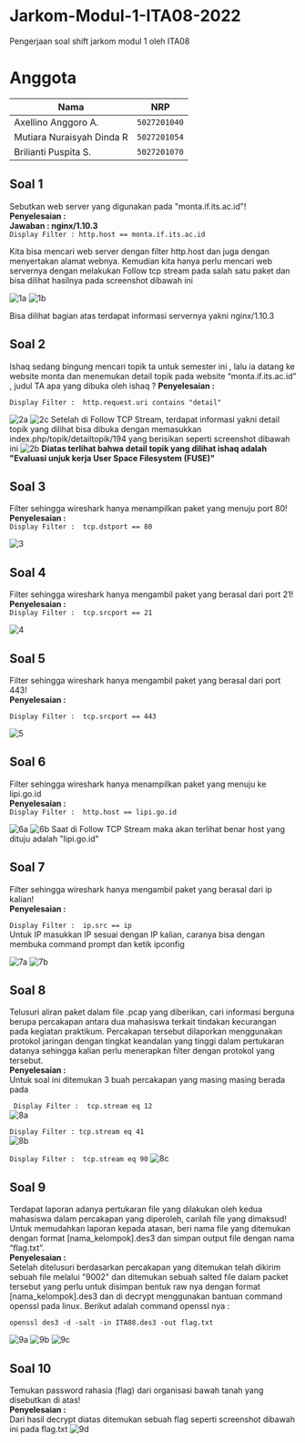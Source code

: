 # Jarkom-Modul-1-ITA08-2022

Pengerjaan soal shift jarkom modul 1 oleh ITA08

# Anggota

| Nama                           | NRP          | 
| -------------------------------| -------------| 
| Axellino Anggoro A.              | `5027201040` | 
| Mutiara Nuraisyah Dinda R            | `5027201054` | 
| Brilianti Puspita S.  | `5027201070` |

## Soal 1
Sebutkan web server yang digunakan pada "monta.if.its.ac.id"! 
<b> Penyelesaian : </b> <br>
<b>Jawaban : nginx/1.10.3 <br> </b>
```Display Filter : http.host == monta.if.its.ac.id``` <br> 

Kita bisa mencari web server dengan filter http.host dan juga dengan menyertakan alamat webnya. Kemudian kita hanya perlu mencari web servernya dengan melakukan Follow tcp stream pada salah satu paket dan bisa dilihat hasilnya pada screenshot dibawah ini

![1a](/Screenshot/1a.png)
![1b](/Screenshot/1b.png)

Bisa dilihat bagian atas terdapat informasi servernya yakni nginx/1.10.3

## Soal 2
Ishaq sedang bingung mencari topik ta untuk semester ini , lalu ia datang ke website monta dan menemukan detail topik pada website “monta.if.its.ac.id” , judul TA apa yang dibuka oleh ishaq ?
<b> Penyelesaian : </b> <br>

```Display Filter :  http.request.uri contains "detail" ```

![2a](/Screenshot/2a.png)
![2c](/Screenshot/2c.png)
Setelah di Follow TCP Stream, terdapat informasi yakni detail topik yang dilihat bisa dibuka dengan memasukkan index.php/topik/detailtopik/194 yang berisikan seperti screenshot dibawah ini
![2b](/Screenshot/2b.png)
<b> Diatas terlihat bahwa detail topik yang dilihat ishaq adalah "Evaluasi unjuk kerja User Space Filesystem (FUSE)"</b>

## Soal 3
Filter sehingga wireshark hanya menampilkan paket yang menuju port 80! <br>
<b> Penyelesaian : </b> <br>
```Display Filter :  tcp.dstport == 80```

![3](/Screenshot/3.png)

## Soal 4
Filter sehingga wireshark hanya mengambil paket yang berasal dari port 21! <br>
<b> Penyelesaian : </b> <br>
``` Display Filter :  tcp.srcport == 21 ```

![4](/Screenshot/4.png)

## Soal 5
Filter sehingga wireshark hanya mengambil paket yang berasal dari port 443! <br>
<b> Penyelesaian : </b> <br>

``` Display Filter :  tcp.srcport == 443 ```

![5](/Screenshot/5.png)

## Soal 6
Filter sehingga wireshark hanya menampilkan paket yang menuju ke lipi.go.id <br>
<b> Penyelesaian : </b> <br>
``` Display Filter :  http.host == lipi.go.id ```

![6a](/Screenshot/6a.png)
![6b](/Screenshot/6b.png)
Saat di Follow TCP Stream maka akan terlihat benar host yang dituju adalah "lipi.go.id"

## Soal 7
Filter sehingga wireshark hanya mengambil paket yang berasal dari ip kalian! <br>
<b> Penyelesaian : </b> <br>

``` Display Filter :  ip.src == ip ``` <br> Untuk IP masukkan IP sesuai dengan IP kalian, caranya bisa dengan membuka command prompt dan ketik ipconfig

![7a](/Screenshot/7a.png)
![7b](/Screenshot/7b.png)

## Soal 8
Telusuri aliran paket dalam file .pcap yang diberikan, cari informasi berguna berupa percakapan antara dua mahasiswa terkait tindakan kecurangan pada kegiatan praktikum. Percakapan tersebut dilaporkan menggunakan protokol jaringan dengan tingkat keandalan yang tinggi dalam pertukaran datanya sehingga kalian perlu menerapkan filter dengan protokol yang tersebut.
<br> <b> Penyelesaian : </b> <br>
Untuk soal ini ditemukan 3 buah percakapan yang masing masing berada pada <br> 

``` Display Filter :  tcp.stream eq 12``` <br>
![8a](/Screenshot/8a.png)

``` Display Filter : tcp.stream eq 41 ``` <br>
![8b](/Screenshot/8b.png)

``` Display Filter :  tcp.stream eq 90 ```
![8c](/Screenshot/8c.png)

## Soal 9
Terdapat laporan adanya pertukaran file yang dilakukan oleh kedua mahasiswa dalam percakapan yang diperoleh, carilah file yang dimaksud! Untuk memudahkan laporan kepada atasan, beri nama file yang ditemukan dengan format [nama_kelompok].des3 dan simpan output file dengan nama “flag.txt”.
<br> <b> Penyelesaian : </b>
<br>
Setelah ditelusuri berdasarkan percakapan yang ditemukan telah dikirim sebuah file melalui "9002" dan ditemukan sebuah salted file dalam packet tersebut yang perlu untuk disimpan bentuk raw nya dengan format [nama_kelompok].des3 dan di decrypt menggunakan bantuan command openssl pada linux. 
Berikut adalah command openssl nya : 

```openssl des3 -d -salt -in ITA08.des3 -out flag.txt ```

![9a](/Screenshot/9a.png)
![9b](/Screenshot/9b.png)
![9c](/Screenshot/9c.png)

## Soal 10
Temukan password rahasia (flag) dari organisasi bawah tanah yang disebutkan di atas! <br>
<b> Penyelesaian : </b> <br>
Dari hasil decrypt diatas ditemukan sebuah flag seperti screenshot dibawah ini pada flag.txt
![9d](/Screenshot/9d.jpg)








